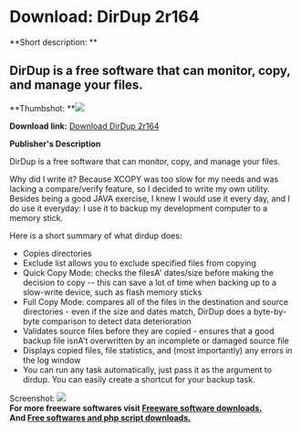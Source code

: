 # Download: DirDup 2r164

**Short description: **

## DirDup is a free software that can monitor, copy, and manage your files.

  
**Thumbshot: **![](http://www.freewarefiles.com/screenshot/dir-dup1_md.gif)   
  
**Download link:** [Download DirDup 2r164](http://freesoftwares.boysofts.com/DirDup_program_22510.html)  
  

**Publisher's Description**  
  

DirDup is a free software that can monitor, copy, and manage your files.

Why did I write it? Because XCOPY was too slow for my needs and was lacking a
compare/verify feature, so I decided to write my own utility. Besides being a
good JAVA exercise, I knew I would use it every day, and I do use it everyday:
I use it to backup my development computer to a memory stick.

Here is a short summary of what dirdup does:

  * Copies directories 
  * Exclude list allows you to exclude specified files from copying 
  * Quick Copy Mode: checks the filesA' dates/size before making the decision to copy -- this can save a lot of time when backing up to a slow-write device, such as flash memory sticks 
  * Full Copy Mode: compares all of the files in the destination and source directories - even if the size and dates match, DirDup does a byte-by-byte comparison to detect data deterioration 
  * Validates source files before they are copied - ensures that a good backup file isnA't overwritten by an incomplete or damaged source file 
  * Displays copied files, file statistics, and (most importantly) any errors in the log window 
  * You can run any task automatically, just pass it as the argument to dirdup. You can easily create a shortcut for your backup task. 

  
  
Screenshot: ![](http://www.freewarefiles.com/screenshot/dir-dup1.gif)  
**For more freeware softwares visit [Freeware software downloads.](http://freesoftwares.boysofts.com/)**   
**And [Free softwares and php script downloads.](http://www.boysofts.com/)**

